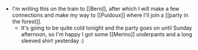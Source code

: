 - I'm writing this on the train to [[Bern]], after which I will make a few connections and make my way to [[Puidoux]] where I'll join a [[party in the forest]].
  - It's going to be quite cold tonight and the party goes on until Sunday afternoon, so I'm happy I got some [[Merino]] underpants and a long sleeved shirt yesterday :)